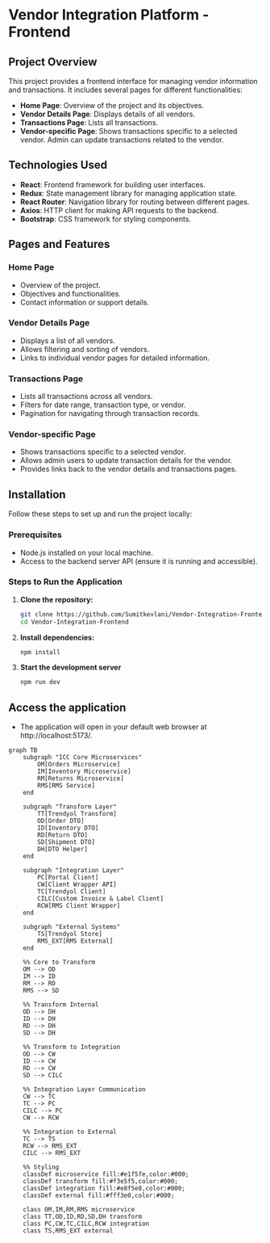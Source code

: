 # Vendor Integration Platform - Frontend

## Project Overview

This project provides a frontend interface for managing vendor information and transactions. It includes several pages for different functionalities:

- **Home Page**: Overview of the project and its objectives.
- **Vendor Details Page**: Displays details of all vendors.
- **Transactions Page**: Lists all transactions.
- **Vendor-specific Page**: Shows transactions specific to a selected vendor. Admin can update transactions related to the vendor.

## Technologies Used

- **React**: Frontend framework for building user interfaces.
- **Redux**: State management library for managing application state.
- **React Router**: Navigation library for routing between different pages.
- **Axios**: HTTP client for making API requests to the backend.
- **Bootstrap**: CSS framework for styling components.

## Pages and Features

### Home Page

- Overview of the project.
- Objectives and functionalities.
- Contact information or support details.

### Vendor Details Page

- Displays a list of all vendors.
- Allows filtering and sorting of vendors.
- Links to individual vendor pages for detailed information.

### Transactions Page

- Lists all transactions across all vendors.
- Filters for date range, transaction type, or vendor.
- Pagination for navigating through transaction records.

### Vendor-specific Page

- Shows transactions specific to a selected vendor.
- Allows admin users to update transaction details for the vendor.
- Provides links back to the vendor details and transactions pages.

## Installation

Follow these steps to set up and run the project locally:

### Prerequisites

- Node.js installed on your local machine.
- Access to the backend server API (ensure it is running and accessible).

### Steps to Run the Application

1. **Clone the repository:**
   ```bash
   git clone https://github.com/Sumitkevlani/Vendor-Integration-Frontend
   cd Vendor-Integration-Frontend

2. **Install dependencies:** 
   ```bash
   npm install

3. **Start the development server**
    ```bash
    npm run dev

## Access the application

- The application will open in your default web browser at http://localhost:5173/.


```
graph TB
    subgraph "ICC Core Microservices"
        OM[Orders Microservice]
        IM[Inventory Microservice]
        RM[Returns Microservice]
        RMS[RMS Service]
    end

    subgraph "Transform Layer"
        TT[Trendyol Transform]
        OD[Order DTO]
        ID[Inventory DTO]
        RD[Return DTO]
        SD[Shipment DTO]
        DH[DTO Helper]
    end

    subgraph "Integration Layer"
        PC[Portal Client]
        CW[Client Wrapper API]
        TC[Trendyol Client]
        CILC[Custom Invoice & Label Client]
        RCW[RMS Client Wrapper]
    end

    subgraph "External Systems"
        TS[Trendyol Store]
        RMS_EXT[RMS External]
    end

    %% Core to Transform
    OM --> OD
    IM --> ID
    RM --> RD
    RMS --> SD

    %% Transform Internal
    OD --> DH
    ID --> DH
    RD --> DH
    SD --> DH

    %% Transform to Integration
    OD --> CW
    ID --> CW
    RD --> CW
    SD --> CILC

    %% Integration Layer Communication
    CW --> TC
    TC --> PC
    CILC --> PC
    CW --> RCW

    %% Integration to External
    TC --> TS
    RCW --> RMS_EXT
    CILC --> RMS_EXT

    %% Styling
    classDef microservice fill:#e1f5fe,color:#000;
    classDef transform fill:#f3e5f5,color:#000;
    classDef integration fill:#e8f5e8,color:#000;
    classDef external fill:#fff3e0,color:#000;

    class OM,IM,RM,RMS microservice
    class TT,OD,ID,RD,SD,DH transform
    class PC,CW,TC,CILC,RCW integration
    class TS,RMS_EXT external
```
